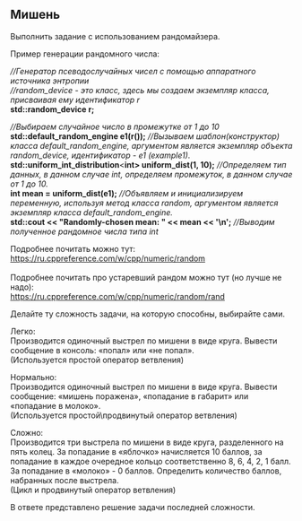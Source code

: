 <h2>Мишень</h2>
Выполнить задание с использованием рандомайзера. <br>

Пример генерации рандомного числа: <br>


*//Генератор псеводослучайных чисел с помощью аппаратного источника энтропии* <br>
*//random_device - это класс, здесь мы создаем экземпляр класса, присваивая ему идентификатор r* <br>
**std::random_device r;** <br>
 
*//Выбираем случайное число в промежутке от 1 до 10* <br>
**std::default_random_engine e1(r());** *//Вызываем шаблон(конструктор) класса default_random_engine, аргументом является экземпляр объекта random_device, идентификатор - e1 (example1).* <br>
**std::uniform_int_distribution**<**int> uniform_dist(1, 10);** *//Определяем тип данных, в данном случае int, определяем промежуток, в данном случае от 1 до 10.* <br>
**int mean = uniform_dist(e1);** *//Объявляем и инициализируем переменную, используя метод класса random, аргументом является экземпляр класса default_random_engine.* <br>
**std::cout << "Randomly-chosen mean: " << mean << '\n';** *//Выводим полученное рандомное числа типа int* <br>


Подробнее почитать можно тут: <br> https://ru.cppreference.com/w/cpp/numeric/random <br> <br>
Подробнее почитать про устаревший рандом можно тут (но лучше не надо): <br> https://ru.cppreference.com/w/cpp/numeric/random/rand <br>



Делайте ту сложность задачи, на которую способны, выбирайте сами. <br>

Легко: <br>
Производится одиночный выстрел по мишени в виде круга. Вывести сообщение в консоль: «попал» или «не попал». <br>
(Используется простой оператор ветвления) <br>

Нормально: <br>
Производится одиночный выстрел по мишени в виде круга. Вывести сообщение: «мишень поражена», «попадание в габарит» или «попадание в молоко». <br>
(Используется простой\продвинутый оператор ветвления) <br>

Сложно: <br>
Производится три выстрела по мишени в виде круга, разделенного на пять колец. За попадание в «яблочко» начисляется 10 баллов, за попадание в каждое очередное кольцо соответственно 8, 6, 4, 2, 1 балл. За попадание в «молоко» - 0 баллов. Определить количество баллов, набранных после выстрела. <br> 
(Цикл и продвинутый оператор ветвления)<br>


В ответе представлено решение задачи последней сложности.

